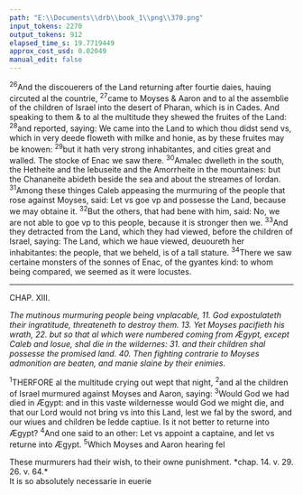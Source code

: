 ```yaml
---
path: "E:\\Documents\\drb\\book_1\\png\\370.png"
input_tokens: 2270
output_tokens: 912
elapsed_time_s: 19.7719449
approx_cost_usd: 0.02049
manual_edit: false
---
```

<sup>26</sup>And the discouerers of the Land returning after fourtie daies, hauing circuted al the countrie, <sup>27</sup>came to Moyses & Aaron and to al the assemblie of the children of Israel into the desert of Pharan, which is in Cades. And speaking to them & to al the multitude they shewed the fruites of the Land: <sup>28</sup>and reported, saying: We came into the Land to which thou didst send vs, which in very deede floweth with milke and honie, as by these fruites may be knowen: <sup>29</sup>but it hath very strong inhabitantes, and cities great and walled. The stocke of Enac we saw there. <sup>30</sup>Amalec dwelleth in the south, the Hetheite and the Iebuseite and the Amorrheite in the mountaines: but the Chananeite abideth beside the sea and about the streames of Iordan. <sup>31</sup>Among these thinges Caleb appeasing the murmuring of the people that rose against Moyses, said: Let vs goe vp and possesse the Land, because we may obtaine it. <sup>32</sup>But the others, that had bene with him, said: No, we are not able to goe vp to this people, because it is stronger then we. <sup>33</sup>And they detracted from the Land, which they had viewed, before the children of Israel, saying: The Land, which we haue viewed, deuoureth her inhabitantes: the people, that we beheld, is of a tall stature. <sup>34</sup>There we saw certaine monsters of the sonnes of Enac, of the gyantes kind: to whom being compared, we seemed as it were locustes.

<hr>

CHAP. XIII.

*The mutinous murmuring people being vnplacable, 11. God expostulateth their ingratitude, threateneth to destroy them. 13. Yet Moyses pacifieth his wrath, 22. but so that al which were numbered coming from Ægypt, except Caleb and Iosue, shal die in the wildernes: 31. and their children shal possesse the promised land. 40. Then fighting contrarie to Moyses admonition are beaten, and manie slaine by their enimies.*

<sup>1</sup>THERFORE al the multitude crying out wept that night, <sup>2</sup>and al the children of Israel murmured against Moyses and Aaron, saying: <sup>3</sup>Would God we had died in Ægypt: and in this vaste wildernesse would God we might die, and that our Lord would not bring vs into this Land, lest we fal by the sword, and our wiues and children be ledde captiue. Is it not better to returne into Ægypt? <sup>4</sup>And one said to an other: Let vs appoint a captaine, and let vs returne into Ægypt. <sup>5</sup>Which Moyses and Aaron hearing fel

[^1]: Pretending falsly that the Land had an vnwholsome ayre, deuouring the inhabitates, & not possible to be obtained by reason of the gyantes: couertly they detracted fro Gods power, or his good wil towards them, who had promised the same. And therfore he gaue it to their children, but not to these seducers and murmurers. *chap. 14. v. 13, 29.*

<aside>These murmurers had their wish, to their owne punishment. *chap. 14. v. 29. 26. v. 64.*</aside>

<aside>It is so absolutely necessarie in euerie</aside>